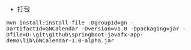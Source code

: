 <span  style="font-family: Simsun,serif; font-size: 17px; ">

- 打包
~~~
mvn install:install-file -DgroupId=gn -DartifactId=GNCalendar -Dversion=v1.0 -Dpackaging=jar -Dfile=D:\git\github\springboot-javafx-app-demo\lib\GNCalendar-1.0-alpha.jar
~~~

</span>